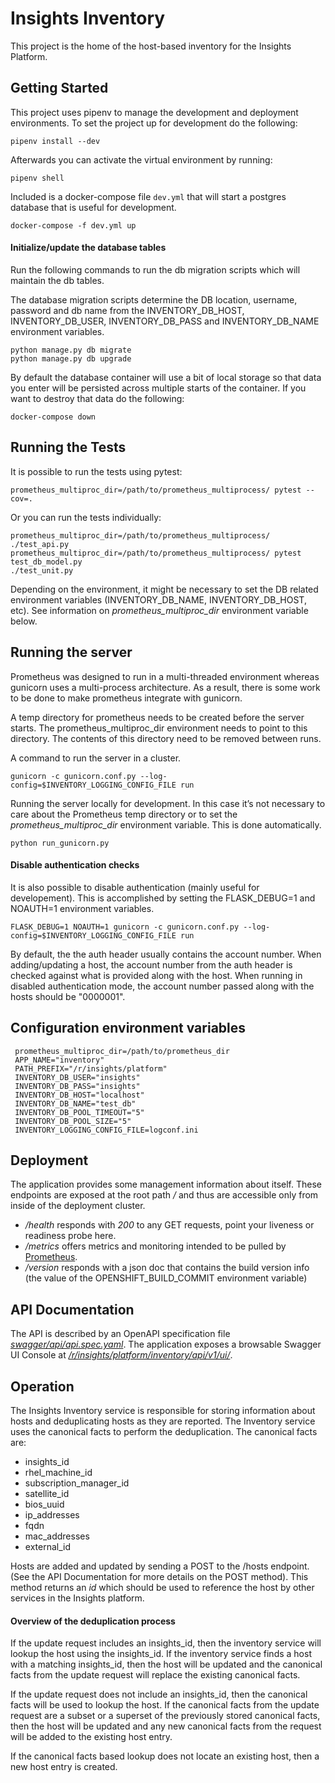 # Insights Inventory

This project is the home of the host-based inventory for the Insights Platform.

## Getting Started

This project uses pipenv to manage the development and deployment environments.
To set the project up for development do the following:

```
pipenv install --dev
```

Afterwards you can activate the virtual environment by running:

```
pipenv shell
```

Included is a docker-compose file `dev.yml` that will start a postgres database that is
useful for development.

```
docker-compose -f dev.yml up
```

#### Initialize/update the database tables

Run the following commands to run the db migration scripts which will
maintain the db tables.

The database migration scripts determine the DB location, username,
password and db name from the INVENTORY_DB_HOST, INVENTORY_DB_USER,
INVENTORY_DB_PASS and INVENTORY_DB_NAME environment variables.
```
python manage.py db migrate
python manage.py db upgrade
```

By default the database container will use a bit of local storage so that data
you enter will be persisted across multiple starts of the container.  If you
want to destroy that data do the following:

```
docker-compose down
```

## Running the Tests

It is possible to run the tests using pytest:

```
prometheus_multiproc_dir=/path/to/prometheus_multiprocess/ pytest --cov=.
```

Or you can run the tests individually:

```
prometheus_multiproc_dir=/path/to/prometheus_multiprocess/ ./test_api.py
prometheus_multiproc_dir=/path/to/prometheus_multiprocess/ pytest test_db_model.py
./test_unit.py
```

Depending on the environment, it might be necessary to set the DB related environment
variables (INVENTORY_DB_NAME, INVENTORY_DB_HOST, etc).  See information on
_prometheus_multiproc_dir_ environment variable below.

## Running the server

Prometheus was designed to run in a multi-threaded
environment whereas gunicorn uses a multi-process
architecture.  As a result, there is some work
to be done to make prometheus integrate with
gunicorn.

A temp directory for prometheus needs to be created
before the server starts.  The prometheus_multiproc_dir
environment needs to point to this directory.  The
contents of this directory need to be removed between
runs.

A command to run the server in a cluster.

```
gunicorn -c gunicorn.conf.py --log-config=$INVENTORY_LOGGING_CONFIG_FILE run
```

Running the server locally for development. In this case it’s not necessary to
care about the Prometheus temp directory or to set the
_prometheus_multiproc_dir_ environment variable. This is done automatically.

```
python run_gunicorn.py 
```

#### Disable authentication checks

It is also possible to disable authentication (mainly useful for developement).
This is accomplished by setting the FLASK_DEBUG=1 and NOAUTH=1 environment 
variables.

```
FLASK_DEBUG=1 NOAUTH=1 gunicorn -c gunicorn.conf.py --log-config=$INVENTORY_LOGGING_CONFIG_FILE run
```

By default, the the auth header usually contains the account number.
When adding/updating a host, the account
number from the auth header is checked against what is provided along with the host.
When running in disabled authentication mode, the account number passed along with
the hosts should be "0000001".

## Configuration environment variables

```
 prometheus_multiproc_dir=/path/to/prometheus_dir
 APP_NAME="inventory"
 PATH_PREFIX="/r/insights/platform"
 INVENTORY_DB_USER="insights"
 INVENTORY_DB_PASS="insights"
 INVENTORY_DB_HOST="localhost"
 INVENTORY_DB_NAME="test_db"
 INVENTORY_DB_POOL_TIMEOUT="5"
 INVENTORY_DB_POOL_SIZE="5"
 INVENTORY_LOGGING_CONFIG_FILE=logconf.ini
```

## Deployment

The application provides some management information about itself. These
endpoints are exposed at the root path _/_ and thus are accessible only
from inside of the deployment cluster.

* _/health_ responds with _200_ to any GET requests, point your liveness
  or readiness probe here.
* _/metrics_ offers metrics and monitoring intended to be pulled by
  [Prometheus](https://prometheus.io). 
* _/version_ responds with a json doc that contains the build version info
  (the value of the OPENSHIFT_BUILD_COMMIT environment variable)

## API Documentation

The API is described by an OpenAPI specification file
[_swagger/api/api.spec.yaml_](swagger/api.spec.yaml). The application exposes
a browsable Swagger UI Console at
[_/r/insights/platform/inventory/api/v1/ui/_](http://localhost:8080/r/insights/platform/inventory/api/v1/ui/).

## Operation

The Insights Inventory service is responsible for storing information
about hosts and deduplicating hosts as they are reported.  The
Inventory service uses the canonical facts to perform the deduplication.
The canonical facts are:
* insights_id
* rhel_machine_id
* subscription_manager_id
* satellite_id
* bios_uuid
* ip_addresses
* fqdn
* mac_addresses
* external_id

Hosts are added and updated by sending a POST to the /hosts endpoint.
(See the API Documentation for more details on the POST method).
This method returns an *id* which should be used to reference the host
by other services in the Insights platform.

#### Overview of the deduplication process

If the update request includes an insights_id, then the inventory service
will lookup the host using the insights_id.  If the inventory service
finds a host with a matching insights_id, then the host will be updated
and the canonical facts from the update request will replace the existing
canonical facts.

If the update request does not include an insights_id, then the canonical facts
will be used to lookup the host.  If the canonical facts from the update
request are a subset or a superset of the previously stored canonical facts,
then the host will be updated and any new canonical facts from the request
will be added to the existing host entry.

If the canonical facts based lookup does not locate an existing host, then
a new host entry is created.
